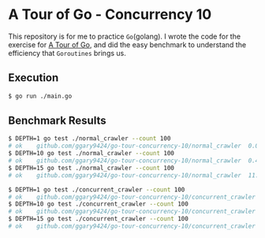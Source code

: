 # A Tour of Go - Concurrency 10

This repository is for me to practice `Go`(golang). I wrote the code for the exercise for [A Tour of Go](https://tour.golang.org/concurrency/10), and did the easy benchmark to understand the efficiency that `Goroutines` brings us.

## Execution

```bash
$ go run ./main.go
```

## Benchmark Results

```bash
$ DEPTH=1 go test ./normal_crawler --count 100
# ok  	github.com/ggary9424/go-tour-concurrency-10/normal_crawler	0.008s
$ DEPTH=10 go test ./normal_crawler --count 100
# ok  	github.com/ggary9424/go-tour-concurrency-10/normal_crawler	0.408s
$ DEPTH=15 go test ./normal_crawler --count 100
# ok  	github.com/ggary9424/go-tour-concurrency-10/normal_crawler	11.458s

$ DEPTH=1 go test ./concurrent_crawler --count 100
# ok  	github.com/ggary9424/go-tour-concurrency-10/concurrent_crawler	0.016s
$ DEPTH=10 go test ./concurrent_crawler --count 100
# ok  	github.com/ggary9424/go-tour-concurrency-10/concurrent_crawler	0.016s
$ DEPTH=15 go test ./concurrent_crawler --count 100
# ok  	github.com/ggary9424/go-tour-concurrency-10/concurrent_crawler	0.015s
```
